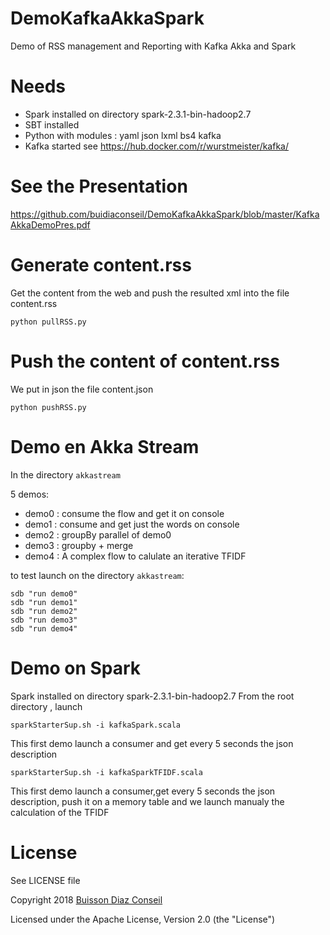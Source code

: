 # DemoKafkaAkkaSpark
Demo of RSS management and Reporting with Kafka Akka and Spark

# Needs 
- Spark installed on directory spark-2.3.1-bin-hadoop2.7
- SBT installed
- Python with modules : yaml json lxml bs4 kafka
- Kafka started
    see https://hub.docker.com/r/wurstmeister/kafka/

# See the Presentation
https://github.com/buidiaconseil/DemoKafkaAkkaSpark/blob/master/KafkaAkkaDemoPres.pdf

# Generate content.rss
Get the content from the web and push the resulted xml into the file content.rss

    python pullRSS.py

# Push the content of content.rss
We put in json the file content.json

    python pushRSS.py

# Demo en Akka Stream
In the directory `akkastream`

5 demos:
- demo0 : consume the flow and get it on console
- demo1 : consume and get just the words on console
- demo2 : groupBy parallel of demo0
- demo3 : groupby + merge
- demo4 : A complex flow to calulate an iterative TFIDF

to test launch on the directory `akkastream`:

    sdb "run demo0"
    sdb "run demo1"
    sdb "run demo2"
    sdb "run demo3"
    sdb "run demo4"

# Demo on Spark
Spark installed on directory spark-2.3.1-bin-hadoop2.7
From the root directory , launch 

    sparkStarterSup.sh -i kafkaSpark.scala

This first demo launch a consumer and get every 5 seconds the json description

    sparkStarterSup.sh -i kafkaSparkTFIDF.scala
    
This first demo launch a consumer,get every 5 seconds the json description, push it on a memory table and we launch manualy the calculation of the TFIDF

# License
See LICENSE file

 Copyright 2018 [Buisson Diaz Conseil](http://www.buissondiaz.com)
 
 Licensed under the Apache License, Version 2.0 (the "License")






